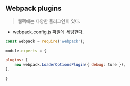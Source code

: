 ## Webpack plugins

> 웹팩에는 다양한 플러그인이 있다.

* webpack.config.js 파일에 세팅한다.

```jsx
const webpack = require('webpack');

module.experts = {
    
plugins: [
    new webpack.LoaderOptionsPlugin({ debug: ture }),
],
    
}    
```

